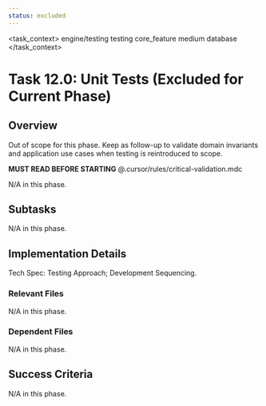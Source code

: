 ```yaml
---
status: excluded
---
```


<task_context>
<domain>engine/testing</domain>
<type>testing</type>
<scope>core_feature</scope>
<complexity>medium</complexity>
<dependencies>database</dependencies>
</task_context>

# Task 12.0: Unit Tests (Excluded for Current Phase)

## Overview

Out of scope for this phase. Keep as follow-up to validate domain invariants and application use cases when testing is reintroduced to scope.

<import>**MUST READ BEFORE STARTING** @.cursor/rules/critical-validation.mdc</import>

<requirements>
N/A in this phase.
</requirements>

## Subtasks

N/A in this phase.

## Implementation Details

Tech Spec: Testing Approach; Development Sequencing.

### Relevant Files

N/A in this phase.

### Dependent Files

N/A in this phase.

## Success Criteria

N/A in this phase.
